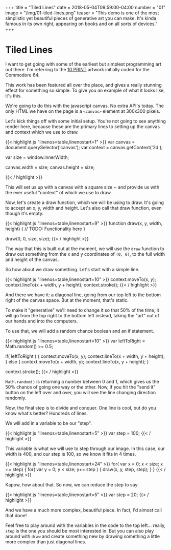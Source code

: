 +++
title = "Tiled Lines"
date = 2018-05-04T09:59:00-04:00
number = "01"
image = "/img/01-tiled-lines.png"
teaser = "This demo is one of the most simplistic yet beautiful pieces of generative art you can make. It's kinda famous in its own right, appearing on books and on all sorts of devices."
+++

# Tiled Lines


I want to get going with some of the earliest but simplest programming art out there. I'm referring to the [10 PRINT](https://www.youtube.com/watch?v=m9joBLOZVEo) artwork initially coded for the Commodore 64.

This work has been featured all over the place, and gives a really stunning effect for something so simple. To give you an example of what it looks like, it's this.

<!-- ![The demo]({{site.url}}/assets/images/01-tiled-lines.png) -->

We're going to do this with the javascript canvas. No extra API's today. The only HTML we have on the page is a `<canvas>` element at 300x300 pixels.

Let's kick things off with some initial setup. You're not going to see anything render here, because these are the primary lines to setting up the canvas and context which we use to draw.

<div id="tmd-1" class="tmd-trigger" data-from="0" data-action="replace" data-to="all">
{{< highlight js "linenos=table,linenostart=1" >}}
var canvas = document.querySelector('canvas');
var context = canvas.getContext('2d');

var size = window.innerWidth;

canvas.width = size;
canvas.height = size;
 
{{< / highlight >}}
</div>

This will set us up with a canvas with a square size ~ and provide us with the ever useful "context" of which we use to draw.

Now, let's create a draw function, which we will be using to draw. It's going to accept an x, y, width and height. Let's also call that draw function, even though it's empty.

<div id="tmd-2" class="tmd-trigger" data-from="10" data-action="inject" data-to="10">
{{< highlight js "linenos=table,linenostart=9" >}}
function draw(x, y, width, height) {
  // TODO: Functionality here
}

draw(0, 0, size, size);
{{< / highlight >}}
</div>

The way that this is built out at the moment, we will use the `draw` function to draw out something from the x and y coordinates of `(0, 0)`, to the full width and height of the canvas.

So how about we draw something. Let's start with a simple line.

<div id="tmd-3" class="tmd-trigger" data-action="replace" data-from="10" data-to="11">  
{{< highlight js "linenos=table,linenostart=10" >}}
  context.moveTo(x, y);
  context.lineTo(x + width, y + height);   
  context.stroke();
{{< / highlight >}}
</div>

And there we have it: a diagonal line, going from our top left to the bottom right of the canvas space. But at the moment, that's static. 

To make it "generative" we'll need to change it so that 50% of the time, it will go from the top right to the bottom left instead, taking the "art" out of our hands and into the computers.

To use that, we will add a random chance boolean and an if statement.

<div id="tmd-4" class="tmd-trigger" data-action="replace" data-from="10" data-to="13">  
{{< highlight js "linenos=table,linenostart=10" >}}
  var leftToRight = Math.random() >= 0.5;

  if( leftToRight ) {
    context.moveTo(x, y);
    context.lineTo(x + width, y + height);    
  } else {
    context.moveTo(x + width, y);
    context.lineTo(x, y + height);
  }

  context.stroke();
{{< / highlight >}}
</div>

`Math.random()` is returning a number between 0 and 1, which gives us the 50% chance of going one way or the other. Now, if you hit the "send it" button on the left over and over, you will see the line changing direction randomly.

Now, the final step is to divide and conquer. One line is cool, but do you know what's better? Hundreds of lines.

We will add in a variable to be our "step".

<div id="tmd-5" class="tmd-trigger" data-action="inject" data-from="5" data-to="5">  
{{< highlight js "linenos=table,linenostart=5" >}}
var step = 100;
{{< / highlight >}}
</div>

This variable is what we will use to step through our image. In this case, our width is 400, and our step is 100, so we know it fits in 4 times.

<div id="tmd-6" class="tmd-trigger" data-action="replace" data-from="24" data-to="25">  
{{< highlight js "linenos=table,linenostart=24" >}}
for( var x = 0; x < size; x += step) {
  for( var y = 0; y < size; y+= step ) {
    draw(x, y, step, step);    
  }
}
{{< / highlight >}}
</div>

Kapow, how about that. So now, we can reduce the step to say:

<div id="tmd-5" class="tmd-trigger" data-action="replace" data-from="5" data-to="6">  
{{< highlight js "linenos=table,linenostart=5" >}}
var step = 20;
{{< / highlight >}}
</div>

And we have a much more complex, beautiful piece. In fact, I'd almost call that done!

Feel free to play around with the variables in the code to the top left... really, `step` is the one you should be most interested in. But you can also play around with `draw` and create something new by drawing something a little more complex than just diagonal lines.

